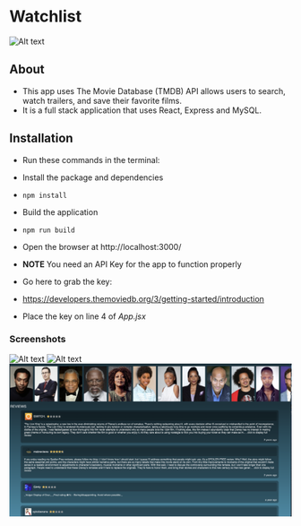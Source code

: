 # Watchlist

![Alt text](/images/watchlist-demo.gif "App Demo")

## About

* This app uses The Movie Database (TMDB) API allows users to search, watch trailers, and save their favorite films.
* It is a full stack application that uses React, Express and MySQL.

## Installation

* Run these commands in the terminal:

* Install the package and dependencies
* `npm install`
* Build the application
* `npm run build`
* Open the browser at http://localhost:3000/
* **NOTE** You need an API Key for the app to function properly
* Go here to grab the key:
* https://developers.themoviedb.org/3/getting-started/introduction
* Place the key on line 4 of _App.jsx_

### Screenshots

![Alt text](/images/trailer.png "Trailer")
![Alt text](/images/home.png "Home")
![Alt text](/images/cast-reviews.png "Cast and Reviews View")
